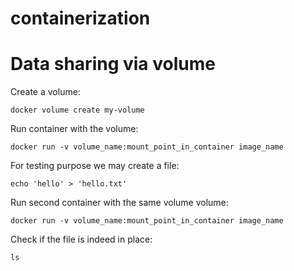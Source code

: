 # containerization


# Data sharing via volume

Create a volume:

  `docker volume create my-volume`

Run container with the volume:

  `docker run -v volume_name:mount_point_in_container image_name`

For testing purpose we may create a file:

  `echo 'hello' > 'hello.txt'`

Run second container with the same volume volume:

  `docker run -v volume_name:mount_point_in_container image_name`

Check if the file is indeed in place:

  `ls` 
